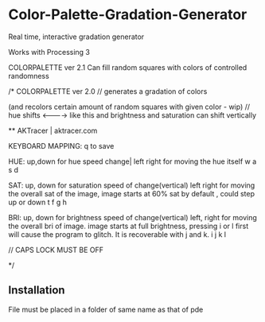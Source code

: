 # Color-Palette-Gradation-Generator
Real time, interactive gradation generator

Works with Processing 3

COLORPALETTE ver 2.1
Can fill random squares with colors of controlled randomness

/* COLORPALETTE ver 2.0
// generates a gradation of colors 

(and recolors certain amount of random squares with given color - wip)
// hue shifts <----> like this and brightness and saturation can shift vertically

** AKTracer | aktracer.com

KEYBOARD MAPPING:
q to save

HUE: up,down for hue speed change| left right for moving the hue itself
  w
a s d

SAT: up, down for saturation speed of change(vertical)
left right for moving the overall sat of the image, image starts at 60% sat by default , could step up or down
  t
f g h

BRI: up, down for brightness speed of change(vertical)
left, right for moving the overall bri of image. image starts at full brightness, 
pressing i or l first will cause the program to glitch. It is recoverable with j and k.
  i
j k l


// CAPS LOCK MUST BE OFF
 
*/

## Installation

File must be placed in a folder of same name as that of pde
